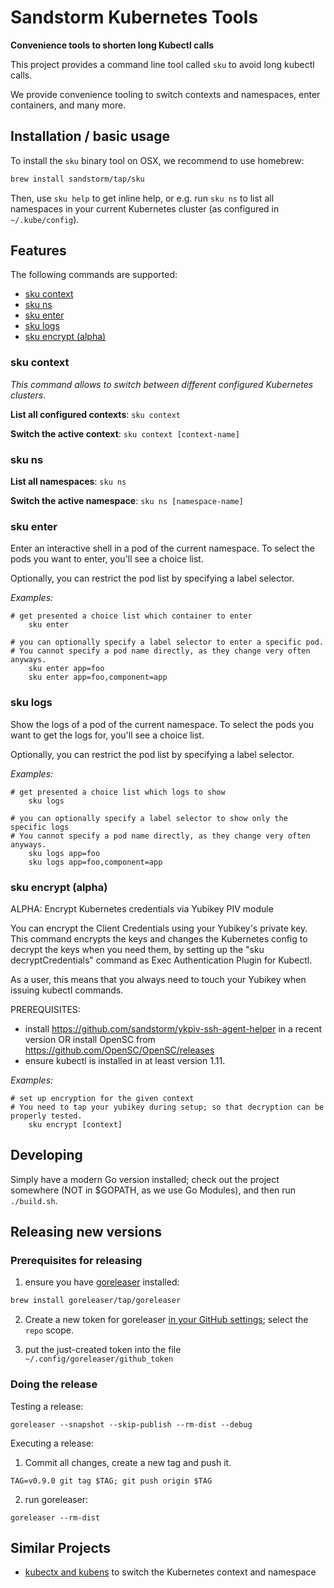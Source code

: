 # Sandstorm Kubernetes Tools

**Convenience tools to shorten long Kubectl calls**

This project provides a command line tool called `sku` to avoid long kubectl calls.

We provide convenience tooling to switch contexts and namespaces, enter containers, and many more.

## Installation / basic usage

To install the `sku` binary tool on OSX, we recommend to use homebrew:

```bash
brew install sandstorm/tap/sku
```

Then, use `sku help` to get inline help, or e.g. run `sku ns` to list all namespaces in your current Kubernetes cluster
(as configured in `~/.kube/config`).


## Features

The following commands are supported:

- [sku context](#sku-context)
- [sku ns](#sku-ns)
- [sku enter](#sku-enter)
- [sku logs](#sku-logs)
- [sku encrypt (alpha)](#sku-encrypt-alpha)


### sku context

*This command allows to switch between different configured Kubernetes clusters*.

**List all configured contexts**: `sku context`

**Switch the active context**: `sku context [context-name]`


### sku ns

**List all namespaces**: `sku ns`

**Switch the active namespace**: `sku ns [namespace-name]`


### sku enter

Enter an interactive shell in a pod of the current namespace.
To select the pods you want to enter, you'll see a choice list.

Optionally, you can restrict the pod list by specifying a label
selector.

*Examples:*

```
# get presented a choice list which container to enter
	sku enter

# you can optionally specify a label selector to enter a specific pod.
# You cannot specify a pod name directly, as they change very often anyways.
	sku enter app=foo
	sku enter app=foo,component=app
```

### sku logs

Show the logs of a pod of the current namespace.
To select the pods you want to get the logs for, you'll see a choice list.

Optionally, you can restrict the pod list by specifying a label
selector.

*Examples:*

```
# get presented a choice list which logs to show
	sku logs

# you can optionally specify a label selector to show only the specific logs
# You cannot specify a pod name directly, as they change very often anyways.
	sku logs app=foo
	sku logs app=foo,component=app
```


### sku encrypt (alpha)

ALPHA: Encrypt Kubernetes credentials via Yubikey PIV module

You can encrypt the Client Credentials using your Yubikey's private key. This command 
encrypts the keys and changes the Kubernetes config to decrypt the keys when you need them,
by setting up the "sku decryptCredentials" command as Exec Authentication Plugin for Kubectl.

As a user, this means that you always need to touch your Yubikey when issuing kubectl commands.

PREREQUISITES:
- install https://github.com/sandstorm/ykpiv-ssh-agent-helper in a recent version OR install
  OpenSC from https://github.com/OpenSC/OpenSC/releases
- ensure kubectl is installed in at least version 1.11.

*Examples:*

```
# set up encryption for the given context
# You need to tap your yubikey during setup; so that decryption can be properly tested.
	sku encrypt [context]
```

## Developing

Simply have a modern Go version installed; check out the project somewhere (NOT in $GOPATH, as we use Go Modules),
and then run `./build.sh`.

## Releasing new versions


### Prerequisites for releasing

1. ensure you have [goreleaser](https://goreleaser.com/) installed:

  ```bash
  brew install goreleaser/tap/goreleaser
  ```

2. Create a new token for goreleaser [in your GitHub settings](https://github.com/settings/tokens); select the `repo` scope.

3. put the just-created token into the file `~/.config/goreleaser/github_token`



### Doing the release

Testing a release:

```
goreleaser --snapshot --skip-publish --rm-dist --debug
```

Executing a release:

1. Commit all changes, create a new tag and push it.

```
TAG=v0.9.0 git tag $TAG; git push origin $TAG
```

2. run goreleaser:

```
goreleaser --rm-dist
```


## Similar Projects

- [kubectx and kubens](https://github.com/ahmetb/kubectx/) to switch the Kubernetes context and namespace
